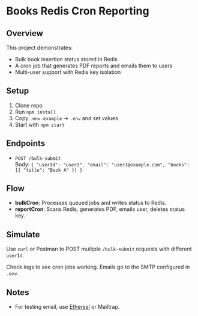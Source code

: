 # Books Redis Cron Reporting

## Overview
This project demonstrates:
- Bulk book insertion status stored in Redis
- A cron job that generates PDF reports and emails them to users
- Multi-user support with Redis key isolation

## Setup
1. Clone repo
2. Run `npm install`
3. Copy `.env.example` → `.env` and set values
4. Start with `npm start`

## Endpoints
- `POST /bulk-submit`  
  Body: `{ "userId": "user1", "email": "user1@example.com", "books": [{ "title": "Book A" }] }`

## Flow
- **bulkCron**: Processes queued jobs and writes status to Redis.
- **reportCron**: Scans Redis, generates PDF, emails user, deletes status key.

## Simulate
Use `curl` or Postman to POST multiple `/bulk-submit` requests with different `userId`.

Check logs to see cron jobs working. Emails go to the SMTP configured in `.env`.

## Notes
- For testing email, use [Ethereal](https://ethereal.email) or Mailtrap.
